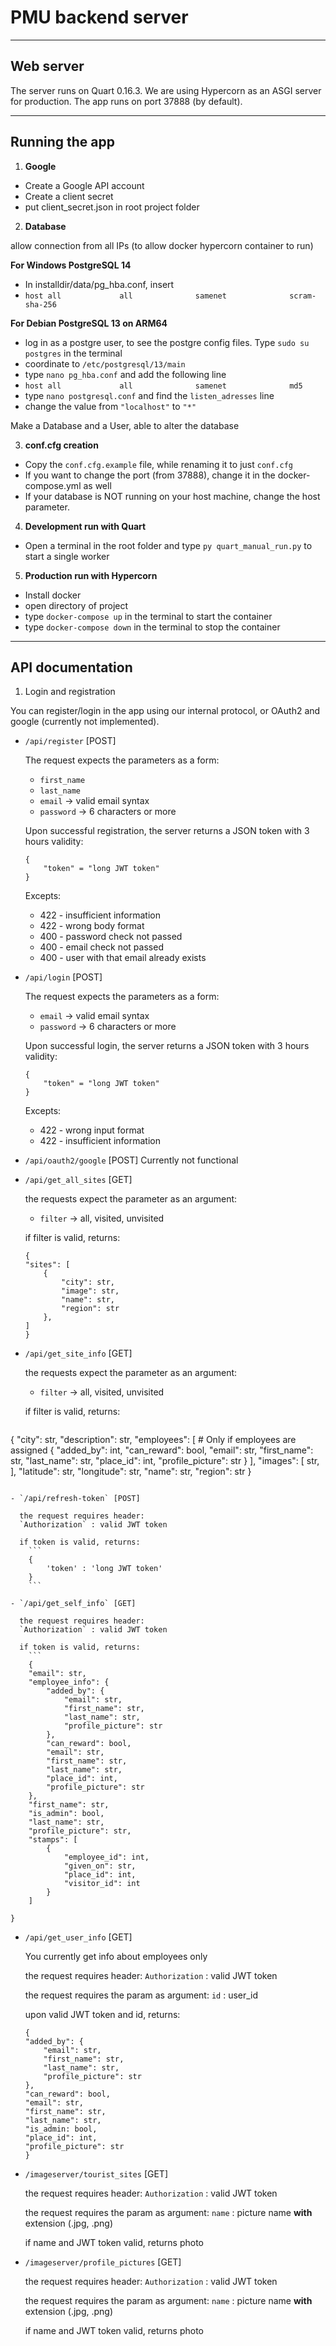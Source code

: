 # PMU backend server

---

## Web server

The server runs on Quart 0.16.3. We are using Hypercorn as an ASGI server for production. The app runs on port 37888 (by
default).

---

## Running the app

1. **Google**

- Create a Google API account
- Create a client secret
- put client_secret.json in root project folder

2. **Database**

allow connection from all IPs (to allow docker hypercorn container to run)

**For Windows PostgreSQL 14**
- In installdir/data/pg_hba.conf, insert
- `host all             all              samenet              scram-sha-256`

**For Debian PostgreSQL 13 on ARM64**
- log in as a postgre user, to see the postgre config files. Type `sudo su postgres` in the terminal
- coordinate to `/etc/postgresql/13/main`
- type `nano pg_hba.conf` and add the following line
- `host all             all              samenet              md5`
- type `nano postgresql.conf` and find the `listen_adresses` line
- change the value from `"localhost"` to `"*"` 

Make a Database and a User, able to alter the database

3. **conf.cfg creation**

- Copy the `conf.cfg.example` file, while renaming it to just `conf.cfg`
- If you want to change the port (from 37888), change it in the docker-compose.yml as well
- If your database is NOT running on your host machine, change the host parameter.

4. **Development run with Quart**

- Open a terminal in the root folder and type `py quart_manual_run.py` to start a single worker

5. **Production run with Hypercorn**

- Install docker
- open directory of project
- type `docker-compose up` in the terminal to start the container
- type `docker-compose down` in the terminal to stop the container

---

## API documentation

1. Login and registration

You can register/login in the app using our internal protocol, or OAuth2 and google (currently not implemented).

- `/api/register` [POST]

  The request expects the parameters as a form:
    - `first_name`
    - `last_name`
    - `email` -> valid email syntax
    - `password` -> 6 characters or more

  Upon successful registration, the server returns a JSON token with 3 hours validity:
    ```
    {
        "token" = "long JWT token"
    }
    ```

  Excepts:
    - 422 - insufficient information
    - 422 - wrong body format
    - 400 - password check not passed
    - 400 - email check not passed
    - 400 - user with that email already exists

- `/api/login` [POST]

  The request expects the parameters as a form:
    - `email` -> valid email syntax
    - `password` -> 6 characters or more

  Upon successful login, the server returns a JSON token with 3 hours validity:
    ```
    {
        "token" = "long JWT token"
    }
    ```

  Excepts:
    - 422 - wrong input format
    - 422 - insufficient information

- `/api/oauth2/google` [POST]
  Currently not functional

- `/api/get_all_sites` [GET]

  the requests expect the parameter as an argument:
    - `filter` -> all, visited, unvisited

  if filter is valid, returns:
    ```
    {
    "sites": [
        {
            "city": str,
            "image": str,
            "name": str,
            "region": str
        },
    ]
    }
    ```

- `/api/get_site_info` [GET]

  the requests expect the parameter as an argument:
    - `filter` -> all, visited, unvisited

  if filter is valid, returns:
    ```

{
"city": str,
"description": str,
"employees": [ # Only if employees are assigned {
"added_by": int,
"can_reward": bool,
"email": str,
"first_name": str,
"last_name": str,
"place_id": int,
"profile_picture": str }
],
"images": [
str,
],
"latitude": str,
"longitude": str,
"name": str,
"region": str }

```

- `/api/refresh-token` [POST]

  the request requires header:
  `Authorization` : valid JWT token

  if token is valid, returns:
    ```
    {
        'token' : 'long JWT token'
    }
    ```

- `/api/get_self_info` [GET]

  the request requires header:
  `Authorization` : valid JWT token

  if token is valid, returns:
    ```
    {
    "email": str,
    "employee_info": {
        "added_by": {
            "email": str,
            "first_name": str,
            "last_name": str,
            "profile_picture": str
        },
        "can_reward": bool,
        "email": str,
        "first_name": str,
        "last_name": str,
        "place_id": int,
        "profile_picture": str
    },
    "first_name": str,
    "is_admin": bool,
    "last_name": str,
    "profile_picture": str,
    "stamps": [
        {
            "employee_id": int,
            "given_on": str,
            "place_id": int,
            "visitor_id": int
        }
    ]

}
```

- `/api/get_user_info` [GET]

  You currently get info about employees only

  the request requires header:
  `Authorization` : valid JWT token

  the request requires the param as argument:
  `id` : user_id

  upon valid JWT token and id, returns:
    ```
    {
    "added_by": {
        "email": str,
        "first_name": str,
        "last_name": str,
        "profile_picture": str
    },
    "can_reward": bool,
    "email": str,
    "first_name": str,
    "last_name": str,
    "is_admin: bool,
    "place_id": int,
    "profile_picture": str
    }
    ```
- `/imageserver/tourist_sites` [GET]

  the request requires header:
  `Authorization` : valid JWT token

  the request requires the param as argument:
  `name` : picture name **with** extension (.jpg, .png)

  if name and JWT token valid, returns photo

- `/imageserver/profile_pictures` [GET]

  the request requires header:
  `Authorization` : valid JWT token

  the request requires the param as argument:
  `name` : picture name **with** extension (.jpg, .png)

  if name and JWT token valid, returns photo